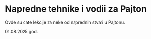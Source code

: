 
# Napredne tehnike i vodii za Pajton

Ovde su date lekcije za neke od naprednih stvari u Pajtonu.

01.08.2025.god.
